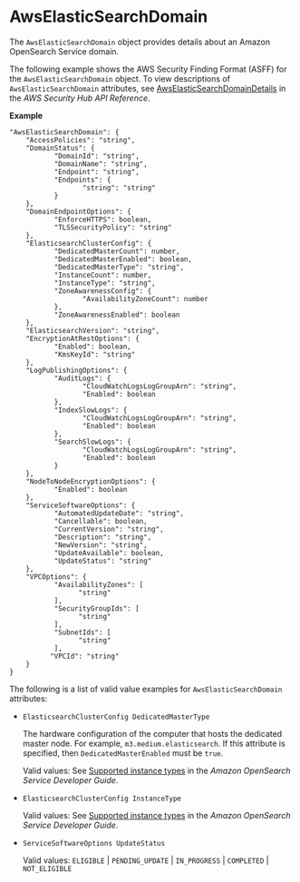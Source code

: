 # AwsElasticSearchDomain<a name="asff-resourcedetails-awselasticsearchdomain"></a>

The `AwsElasticSearchDomain` object provides details about an Amazon OpenSearch Service domain\.

The following example shows the AWS Security Finding Format \(ASFF\) for the `AwsElasticSearchDomain` object\. To view descriptions of `AwsElasticSearchDomain` attributes, see [AwsElasticSearchDomainDetails](https://docs.aws.amazon.com/securityhub/1.0/APIReference/API_AwsElasticSearchDomainDetails.html) in the *AWS Security Hub API Reference*\.

**Example**

```
"AwsElasticSearchDomain": {
    "AccessPolicies": "string",
    "DomainStatus": {
           "DomainId": "string",
           "DomainName": "string",
           "Endpoint": "string",
           "Endpoints": {
                  "string": "string"
           }
    },
    "DomainEndpointOptions": {
           "EnforceHTTPS": boolean,
           "TLSSecurityPolicy": "string"
    },
    "ElasticsearchClusterConfig": {
           "DedicatedMasterCount": number,
           "DedicatedMasterEnabled": boolean,
           "DedicatedMasterType": "string",
           "InstanceCount": number,
           "InstanceType": "string",
           "ZoneAwarenessConfig": {
                  "AvailabilityZoneCount": number
           },
           "ZoneAwarenessEnabled": boolean
    },
    "ElasticsearchVersion": "string",
    "EncryptionAtRestOptions": {
           "Enabled": boolean,
           "KmsKeyId": "string"
    },
    "LogPublishingOptions": {
           "AuditLogs": {
                  "CloudWatchLogsLogGroupArn": "string",
                  "Enabled": boolean
           },
           "IndexSlowLogs": {
                  "CloudWatchLogsLogGroupArn": "string",
                  "Enabled": boolean
           },
           "SearchSlowLogs": {
                  "CloudWatchLogsLogGroupArn": "string",
                  "Enabled": boolean
           }
    },
    "NodeToNodeEncryptionOptions": {
           "Enabled": boolean
    },
    "ServiceSoftwareOptions": {
           "AutomatedUpdateDate": "string",
           "Cancellable": boolean,
           "CurrentVersion": "string",
           "Description": "string",
           "NewVersion": "string",
           "UpdateAvailable": boolean,
           "UpdateStatus": "string"
    },
    "VPCOptions": {
           "AvailabilityZones": [
                 "string"
           ],
           "SecurityGroupIds": [
                 "string"
           ],
           "SubnetIds": [
                 "string"
           ],
          "VPCId": "string"
    }
}
```

The following is a list of valid value examples for `AwsElasticSearchDomain` attributes:
+ `ElasticsearchClusterConfig DedicatedMasterType`

  The hardware configuration of the computer that hosts the dedicated master node\. For example, `m3.medium.elasticsearch`\. If this attribute is specified, then `DedicatedMasterEnabled` must be `true`\.

  Valid values: See [Supported instance types](https://docs.aws.amazon.com/opensearch-service/latest/developerguide/supported-instance-types.html) in the *Amazon OpenSearch Service Developer Guide*\.
+ `ElasticsearchClusterConfig InstanceType`

  Valid values: See [Supported instance types](https://docs.aws.amazon.com/opensearch-service/latest/developerguide/supported-instance-types.html) in the *Amazon OpenSearch Service Developer Guide*\.
+ `ServiceSoftwareOptions UpdateStatus`

  Valid values: `ELIGIBLE` \| `PENDING_UPDATE` \| `IN_PROGRESS` \| `COMPLETED` \| `NOT_ELIGIBLE`